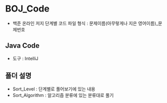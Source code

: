 # BOJ_Code
- 백준 온라인 저지 단계별 코드 파일
형식 : 문제이름(아무렇게나 지은 영어이름)_문제번호

## Java Code
- 도구 : IntelliJ

## 폴더 설명
- Sort_Level : 단계별로 풀어보기에 있는 내용
- Sort_Algorithm : 알고리즘 분류에 있는 분류대로 풀기


